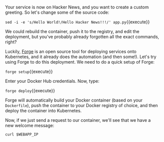 Your service is now on Hacker News, and you want to create a custom greeting. So let's change some of the source code:

`sed -i -e 's/Hello World!/Hello Hacker News!!!/' app.py`{{execute}}

We could rebuild the container, push it to the registry, and edit the deployment, but you've probably already forgotten all the exact commands, right?

Luckily, [Forge](http://forge.sh) is an open source tool for deploying services onto Kubernetes, and it already does the automation (and then some!). Let's try using Forge to do this deployment. We need to do a quick setup of Forge:

`forge setup`{{execute}}

Enter your Docker Hub credentials. Now, type:

`forge deploy`{{execute}}

Forge will automatically build your Docker container (based on your `Dockerfile`), push the container to your Docker registry of choice, and then deploy the container into Kubernetes.

Now, if we just send a request to our container, we'll see that we have a new welcome message:

`curl $WEBAPP_IP`
